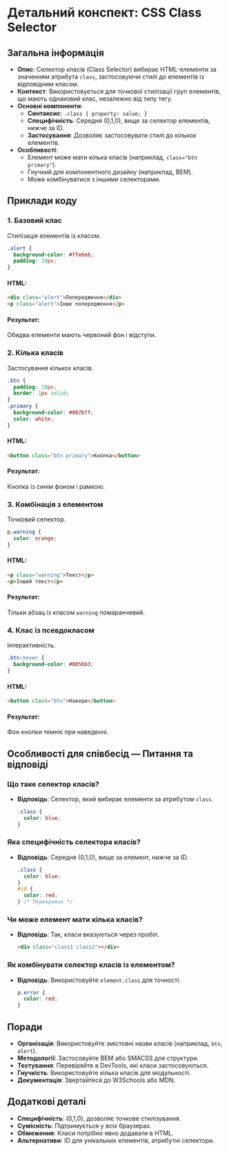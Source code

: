 # Детальний конспект: CSS Class Selector

## Загальна інформація

- **Опис**: Селектор класів (Class Selector) вибирає HTML-елементи за значенням атрибута `class`, застосовуючи стилі до елементів із відповідним класом.
- **Контекст**: Використовується для точкової стилізації груп елементів, що мають однаковий клас, незалежно від типу тегу.
- **Основні компоненти**:
  - **Синтаксис**: `.class { property: value; }`
  - **Специфічність**: Середня (0,1,0), вище за селектор елементів, нижче за ID.
  - **Застосування**: Дозволяє застосовувати стилі до кількох елементів.
- **Особливості**:
  - Елемент може мати кілька класів (наприклад, `class="btn primary"`).
  - Гнучкий для компонентного дизайну (наприклад, BEM).
  - Може комбінуватися з іншими селекторами.

## Приклади коду

### 1. Базовий клас

Стилізація елементів із класом.

```css
.alert {
  background-color: #ffe6e6;
  padding: 10px;
}
```

#### HTML:

```html
<div class="alert">Попередження</div>
<p class="alert">Інше попередження</p>
```

#### Результат:

Обидва елементи мають червоний фон і відступи.

### 2. Кілька класів

Застосування кількох класів.

```css
.btn {
  padding: 10px;
  border: 1px solid;
}
.primary {
  background-color: #007bff;
  color: white;
}
```

#### HTML:

```html
<button class="btn primary">Кнопка</button>
```

#### Результат:

Кнопка із синім фоном і рамкою.

### 3. Комбінація з елементом

Точковий селектор.

```css
p.warning {
  color: orange;
}
```

#### HTML:

```html
<p class="warning">Текст</p>
<p>Інший текст</p>
```

#### Результат:

Тільки абзац із класом `warning` помаранчевий.

### 4. Клас із псевдокласом

Інтерактивність.

```css
.btn:hover {
  background-color: #0056b3;
}
```

#### HTML:

```html
<button class="btn">Наведи</button>
```

#### Результат:

Фон кнопки темніє при наведенні.

## Особливості для співбесід — Питання та відповіді

### Що таке селектор класів?

- **Відповідь**: Селектор, який вибирає елементи за атрибутом `class`.
  ```css
  .class {
    color: blue;
  }
  ```

### Яка специфічність селектора класів?

- **Відповідь**: Середня (0,1,0), вище за елемент, нижче за ID.
  ```css
  .class {
    color: blue;
  }
  #id {
    color: red;
  } /* Перекриває */
  ```

### Чи може елемент мати кілька класів?

- **Відповідь**: Так, класи вказуються через пробіл.
  ```html
  <div class="class1 class2"></div>
  ```

### Як комбінувати селектор класів із елементом?

- **Відповідь**: Використовуйте `element.class` для точності.
  ```css
  p.error {
    color: red;
  }
  ```

## Поради

- **Організація**: Використовуйте змістовні назви класів (наприклад, `btn`, `alert`).
- **Методології**: Застосовуйте BEM або SMACSS для структури.
- **Тестування**: Перевіряйте в DevTools, які класи застосовуються.
- **Гнучкість**: Використовуйте кілька класів для модульності.
- **Документація**: Звертайтеся до W3Schools або MDN.

## Додаткові деталі

- **Специфічність**: (0,1,0), дозволяє точкове стилізування.
- **Сумісність**: Підтримується у всіх браузерах.
- **Обмеження**: Класи потрібно явно додавати в HTML.
- **Альтернативи**: ID для унікальних елементів, атрибутні селектори.
